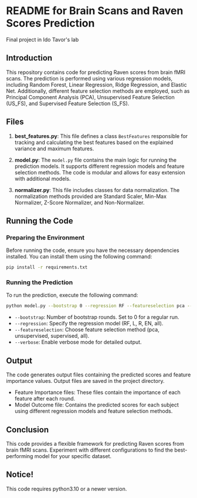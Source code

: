 # README for Brain Scans and Raven Scores Prediction
Final project in Ido Tavor's lab

## Introduction
This repository contains code for predicting Raven scores from brain fMRI scans. The prediction is performed using various regression models, including Random Forest, Linear Regression, Ridge Regression, and Elastic Net. Additionally, different feature selection methods are employed, such as Principal Component Analysis (PCA), Unsupervised Feature Selection (US_FS), and Supervised Feature Selection (S_FS).

## Files
1. **best_features.py**: This file defines a class `BestFeatures` responsible for tracking and calculating the best features based on the explained variance and maximum features.

2. **model.py**: The `model.py` file contains the main logic for running the prediction models. It supports different regression models and feature selection methods. The code is modular and allows for easy extension with additional models.

3. **normalizer.py**: This file includes classes for data normalization. The normalization methods provided are Standard Scaler, Min-Max Normalizer, Z-Score Normalizer, and Non-Normalizer.

## Running the Code

### Preparing the Environment
Before running the code, ensure you have the necessary dependencies installed. You can install them using the following command:
```bash
pip install -r requirements.txt
```

### Running the Prediction
To run the prediction, execute the following command:
```bash
python model.py --bootstrap 0 --regression RF --featureselection pca --verbose
```
- `--bootstrap`: Number of bootstrap rounds. Set to 0 for a regular run.
- `--regression`: Specify the regression model (RF, L, R, EN, all).
- `--featureselection`: Choose feature selection method (pca, unsupervised, supervised, all).
- `--verbose`: Enable verbose mode for detailed output.

## Output
The code generates output files containing the predicted scores and feature importance values. Output files are saved in the project directory.

- Feature Importance files: These files contain the importance of each feature after each round.
- Model Outcome file: Contains the predicted scores for each subject using different regression models and feature selection methods.

## Conclusion
This code provides a flexible framework for predicting Raven scores from brain fMRI scans. Experiment with different configurations to find the best-performing model for your specific dataset.

## Notice!
This code requires python3.10 or a newer version. 



